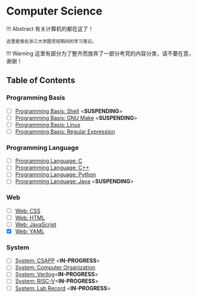 # Computer Science

!!! Abstract
    有关计算机的都在这了！

    这里是我在浙江大学图灵班期间的学习笔记。

!!! Warning
    这里有部分为了整齐而放弃了一部分考究的内容分类，请不要在意，谢谢！

## Table of Contents

### Programming Basis

- [ ] [Programming Basis: Shell](./Programming%20Basis/Shell.md) <**SUSPENDING**>
- [ ] [Programming Basis: GNU Make](./Programming%20Basis/GNU%20Make.md) <**SUSPENDING**>
- [ ] [Programming Basis: Linux](./Programming%20Basis/Linux.md)
- [ ] [Programming Basis: Regular Expression](./Programming%20Basis/Regular%20Expression.md)

### Programming Language

- [ ] [Programming Language: C](./Programming%20Language/C.md)
- [ ] [Programming Language: C++](Programming%20Language/C++/C++.md)
- [ ] [Programming Language: Python](./Programming%20Language/Python.md)
- [ ] [Programming Language: Java](./Programming%20Language/Java.md) <**SUSPENDING**>

### Web

- [ ] [Web: CSS](./Web/CSS.md)
- [ ] [Web: HTML](./Web/HTML.md)
- [ ] [Web: JavaScript](./Web/Javascript.md)
- [x] [Web: YAML](./Web/YAML.md) 

### System

- [ ] [System: CSAPP](./System/CSAPP/CSAPP.md) <**IN-PROGRESS**>
- [ ] [System: Computer Organization](./System/COAD/COAD.md)
- [ ] [System: Verilog](./System/Verilog.md)<**IN-PROGRESS**>
- [ ] [System: RISC-V](./System/RISC-V/RISC-V.md)<**IN-PROGRESS**>
- [ ] [System: Lab Record](./System/Lab%20Record/ZJU%20System%20I.md) <**IN-PROGRESS**>